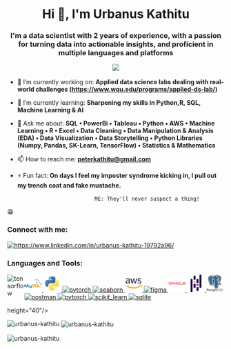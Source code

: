 <h1 align="center">Hi 👋, I'm Urbanus Kathitu</h1>
<h3 align="center">I'm a data scientist with 2 years of experience, with a passion for turning data into actionable insights, and proficient in multiple languages and platforms</h3>

<p align="center">
  <img src="https://media.giphy.com/media/3oz8xvG2EmEMJ4rS1y/giphy.gif" style="max-width:100; height:auto;">
  
- 🔭 I’m currently working on: **Applied data science labs dealing with real-world challenges (https://www.wqu.edu/programs/applied-ds-lab/)**
  
- 🌱 I’m currently learning: **Sharpening my skills in Python,R, SQL, Machine Learning & AI**

- 💬 Ask me about: **SQL • PowerBi • Tableau • Python • AWS • Machine Learning • R • Excel • Data Cleaning • Data Manipulation & Analysis (EDA) • Data Visualization • Data Storytelling • Python Libraries (Numpy, Pandas, SK-Learn, TensorFlow) • Statistics &  Mathematics**

- 📫 How to reach me: **peterkathitu@gmail.com**

- ⚡ Fun fact: **On days I feel my imposter syndrome kicking in, I pull out my trench coat and fake mustache.**

                               ME: They'll never suspect a thing!
<p>&#128513;</p>

<h3 align="left">Connect with me:</h3>
<p align="left">
<a href="https://www.linkedin.com/in/urbanus-kathitu-19792a96/" target="blank"><img align="center" src="https://raw.githubusercontent.com/rahuldkjain/github-profile-readme-generator/master/src/images/icons/Social/linked-in-alt.svg" alt="https://www.linkedin.com/in/urbanus-kathitu-19792a96/" height="30" width="40" /></a>
</p>

<h3 align="left">Languages and Tools:</h3>
<p align="left"> <a href="https://www.mysql.com/" target="_blank" rel="noreferrer"> <img src="https://raw.githubusercontent.com/devicons/devicon/master/icons/mysql/mysql-original-wordmark.svg" alt="mysql" width="40" height="40"/> </a> <a href="https://www.python.org" target="_blank" rel="noreferrer"> <img src="https://raw.githubusercontent.com/devicons/devicon/master/icons/python/python-original.svg" alt="python" width="40" height="40"/> </a> <a href="https://pytorch.org/" target="_blank" rel="noreferrer"> <img src="https://www.vectorlogo.zone/logos/pytorch/pytorch-icon.svg" alt="pytorch" width="40" height="40"/> </a> <a href="https://seaborn.pydata.org/" target="_blank" rel="noreferrer"> <img src="https://seaborn.pydata.org/_images/logo-mark-lightbg.svg" alt="seaborn" width="40" height="40"/> </a> <a href="https://www.tensorflow.org" target="_blank" rel="noreferrer"> <img src="https://www.vectorlogo.zone/logos/tensorflow/tensorflow-icon.svg" alt="tensorflow" width="40" <p align="left"> <a href="https://aws.amazon.com" target="_blank" rel="noreferrer"> <img src="https://raw.githubusercontent.com/devicons/devicon/master/icons/amazonwebservices/amazonwebservices-original-wordmark.svg" alt="aws" width="40" height="40"/> </a> <a href="https://www.figma.com/" target="_blank" rel="noreferrer"> <img src="https://www.vectorlogo.zone/logos/figma/figma-icon.svg" alt="figma" width="40" height="40"/> </a> <a href="https://www.oracle.com/" target="_blank" rel="noreferrer"> <img src="https://raw.githubusercontent.com/devicons/devicon/master/icons/oracle/oracle-original.svg" alt="oracle" width="40" height="40"/> </a> <a href="https://pandas.pydata.org/" target="_blank" rel="noreferrer"> <img src="https://raw.githubusercontent.com/devicons/devicon/2ae2a900d2f041da66e950e4d48052658d850630/icons/pandas/pandas-original.svg" alt="pandas" width="40" height="40"/> </a> <a href="https://www.postgresql.org" target="_blank" rel="noreferrer"> <img src="https://raw.githubusercontent.com/devicons/devicon/master/icons/postgresql/postgresql-original-wordmark.svg" alt="postgresql" width="40" height="40"/> </a> <a href="https://postman.com" target="_blank" rel="noreferrer"> <img src="https://www.vectorlogo.zone/logos/getpostman/getpostman-icon.svg" alt="postman" width="40" height="40"/> </a> <a href="https://pytorch.org/" target="_blank" rel="noreferrer"> <img src="https://www.vectorlogo.zone/logos/pytorch/pytorch-icon.svg" alt="pytorch" width="40" height="40"/> </a> <a href="https://scikit-learn.org/" target="_blank" rel="noreferrer"> <img src="https://upload.wikimedia.org/wikipedia/commons/0/05/Scikit_learn_logo_small.svg" alt="scikit_learn" width="40" height="40"/> </a> <a href="https://www.sqlite.org/" target="_blank" rel="noreferrer"> <img src="https://www.vectorlogo.zone/logos/sqlite/sqlite-icon.svg" alt="sqlite" width="40" height="40"/> </a> </p>height="40"/> </a> </p>

<p><img align="left" src="https://github-readme-stats.vercel.app/api/top-langs?username=urbanus-kathitu&show_icons=true&locale=en&layout=compact" alt="urbanus-kathitu" /></p>

<p>&nbsp;<img align="center" src="https://github-readme-stats.vercel.app/api?username=urbanus-kathitu&show_icons=true&locale=en" alt="urbanus-kathitu" /></p>

<p><img align="center" src="https://github-readme-streak-stats.herokuapp.com/?user=urbanus-kathitu&" alt="urbanus-kathitu" /></p>



